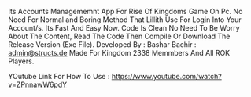 Its Accounts Managememnt App For Rise Of Kingdoms Game On Pc.
No Need For Normal and Boring Method That Lillith Use For Login Into Your Account/s.
Its Fast And Easy Now.
Code Is Clean No Need To Be Worry About The Content, Read The Code Then Compile Or Download The Release Version (Exe File).
Developed By : Bashar Bachir : admin@structs.de
Made For Kingdom 2338 Memmbers And All ROK Players.

YOutube Link For How To Use : https://www.youtube.com/watch?v=ZPnnawW6pdY
